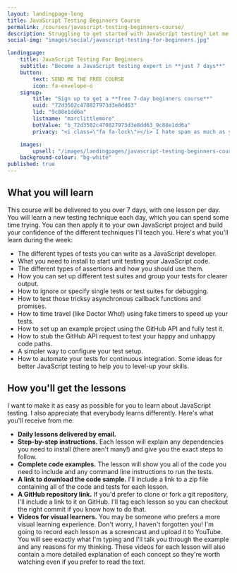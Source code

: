 ```yaml
---
layout: landingpage-long
title: JavaScript Testing Beginners Course
permalink: /courses/javascript-testing-beginners-course/
description: Struggling to get started with JavaScript testing? Let me help you.
social-img: "images/social/javascript-testing-for-beginners.jpg"

landingpage:
    title: JavaScript Testing For Beginners
    subtitle: "Become a JavaScript testing expert in **just 7 days**"
    button:
        text: SEND ME THE FREE COURSE
        icon: fa-envelope-o
    signup:
        title: "Sign up to get a **free 7-day beginners course**"
        uuid: "72d3502c470827973d3e8dd63"
        lid: "9c88e1dd6a"
        listname: "marclittlemore"
        botValue: "b_72d3502c470827973d3e8dd63_9c88e1dd6a"
        privacy: "<i class=\"fa fa-lock\"></i> I hate spam as much as you do: your email address will **never** be shared."

    images:
        upsell: "/images/landingpages/javascript-testing-beginners-course.jpg"
    background-colour: "bg-white"
published: true
---
```


## What you will learn

This course will be delivered to you over 7 days, with one lesson per day. You will learn a new testing technique each day, which you can spend some time trying. You can then apply it to your own JavaScript project and build your confidence of the different techniques I'll teach you. Here's what you'll learn during the week:

* The different types of tests you can write as a JavaScript developer.
* What you need to install to start unit testing your JavaScript code.
* The different types of assertions and how you should use them.
* How you can set up different test suites and group your tests for clearer output.
* How to ignore or specify single tests or test suites for debugging.
* How to test those tricksy asynchronous callback functions and promises.
* How to time travel (like Doctor Who!) using fake timers to speed up your tests.
* How to set up an example project using the GitHub API and fully test it.
* How to stub the GitHub API request to test your happy and unhappy code paths.
* A simpler way to configure your test setup.
* How to automate your tests for continuous integration.
Some ideas for better JavaScript testing to help you to level-up your skills.

## How you'll get the lessons

I want to make it as easy as possible for you to learn about JavaScript testing. I also appreciate that everybody learns differently. Here's what you'll receive from me:

* **Daily lessons delivered by email.**
* **Step-by-step instructions.** Each lesson will explain any dependencies you need to install (there aren't many!) and give you the exact steps to follow.
* **Complete code examples.** The lesson will show you all of the code you need to include and any command line instructions to run the tests.
* **A link to download the code sample.** I'll include a link to a zip file containing all of the code and tests for each lesson.
* **A GitHub repository link.** If you'd prefer to clone or fork a git repository, I'll include a link to it on GitHub. I'll tag each lesson so you can checkout the right commit if you know how to do that.
* **Videos for visual learners.** You may be someone who prefers a more visual learning experience. Don't worry, I haven't forgotten you! I'm going to record each lesson as a screencast and upload it to YouTube. You will see exactly what I'm typing and I'll talk you through the example and any reasons for my thinking. These videos for each lesson will also contain a more detailed explanation of each concept so they're worth watching even if you prefer to read the text.